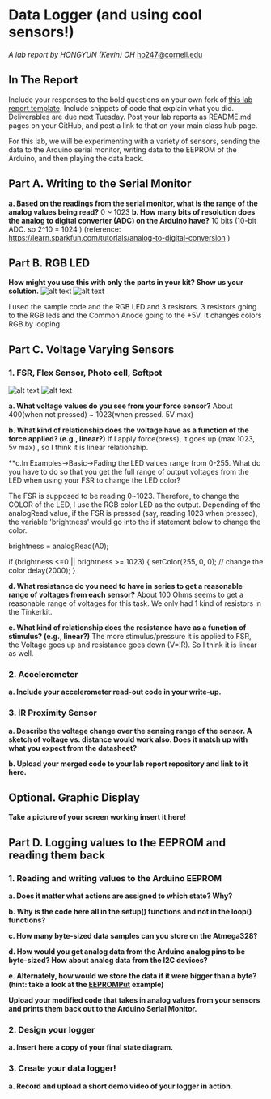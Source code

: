 # Data Logger (and using cool sensors!)

*A lab report by HONGYUN (Kevin) OH*
ho247@cornell.edu

## In The Report

Include your responses to the bold questions on your own fork of [this lab report template](https://github.com/FAR-Lab/IDD-Fa18-Lab2). Include snippets of code that explain what you did. Deliverables are due next Tuesday. Post your lab reports as README.md pages on your GitHub, and post a link to that on your main class hub page.

For this lab, we will be experimenting with a variety of sensors, sending the data to the Arduino serial monitor, writing data to the EEPROM of the Arduino, and then playing the data back.

## Part A.  Writing to the Serial Monitor
 
**a. Based on the readings from the serial monitor, what is the range of the analog values being read?**
 0 ~ 1023
**b. How many bits of resolution does the analog to digital converter (ADC) on the Arduino have?**
10 bits (10-bit ADC. so 2^10 = 1024 ) 
(reference: https://learn.sparkfun.com/tutorials/analog-to-digital-conversion )

## Part B. RGB LED

**How might you use this with only the parts in your kit? Show us your solution.**
 ![alt text](https://github.com/contactkoh/IDD-Fa18-Lab3/blob/master/RGB1.jpg)
 ![alt text](https://github.com/contactkoh/IDD-Fa18-Lab3/blob/master/RGB2.jpg)

  I used the sample code and the RGB LED and 3 resistors. 3 resistors going to the RGB leds and the Common Anode going to the +5V. 
It changes colors RGB by looping. 

## Part C. Voltage Varying Sensors 
 
### 1. FSR, Flex Sensor, Photo cell, Softpot
 ![alt text](https://github.com/contactkoh/IDD-Fa18-Lab3/blob/master/force1.jpg)
 ![alt text](https://github.com/contactkoh/IDD-Fa18-Lab3/blob/master/force2.jpg)

**a. What voltage values do you see from your force sensor?**
About 400(when not pressed) ~ 1023(when pressed. 5V max)

**b. What kind of relationship does the voltage have as a function of the force applied? (e.g., linear?)**
If I apply force(press), it goes up (max 1023, 5v max) , so I think it is linear relationship.

**c.In Examples->Basic->Fading the LED values range from 0-255. What do you have to do so that you get the full range of output voltages from the LED when using your FSR to change the LED color?

The FSR is supposed to be reading 0~1023.  Therefore, to change the COLOR of the LED, I use the RGB color LED as the output.
Depending of the analogRead value, if the FSR is pressed (say, reading 1023 when pressed), the variable 'brightness' would go into the if statement below to change the color. 

brightness = analogRead(A0);
  
  if (brightness <=0 || brightness >= 1023) {
    setColor(255, 0, 0);  // change the color
    delay(2000);
  }

**d. What resistance do you need to have in series to get a reasonable range of voltages from each sensor?**
About 100 Ohms seems to get a reasonable range of voltages for this task. We only had 1 kind of resistors in the Tinkerkit. 

**e. What kind of relationship does the resistance have as a function of stimulus? (e.g., linear?)**
The more stimulus/pressure it is applied to FSR, the Voltage goes up and resistance goes down (V=IR). So I think it is linear as well. 

### 2. Accelerometer
 
**a. Include your accelerometer read-out code in your write-up.**


### 3. IR Proximity Sensor

**a. Describe the voltage change over the sensing range of the sensor. A sketch of voltage vs. distance would work also. Does it match up with what you expect from the datasheet?**

**b. Upload your merged code to your lab report repository and link to it here.**

## Optional. Graphic Display

**Take a picture of your screen working insert it here!**

## Part D. Logging values to the EEPROM and reading them back
 
### 1. Reading and writing values to the Arduino EEPROM

**a. Does it matter what actions are assigned to which state? Why?**

**b. Why is the code here all in the setup() functions and not in the loop() functions?**

**c. How many byte-sized data samples can you store on the Atmega328?**

**d. How would you get analog data from the Arduino analog pins to be byte-sized? How about analog data from the I2C devices?**

**e. Alternately, how would we store the data if it were bigger than a byte? (hint: take a look at the [EEPROMPut](https://www.arduino.cc/en/Reference/EEPROMPut) example)**

**Upload your modified code that takes in analog values from your sensors and prints them back out to the Arduino Serial Monitor.**

### 2. Design your logger
 
**a. Insert here a copy of your final state diagram.**

### 3. Create your data logger!
 
**a. Record and upload a short demo video of your logger in action.**
